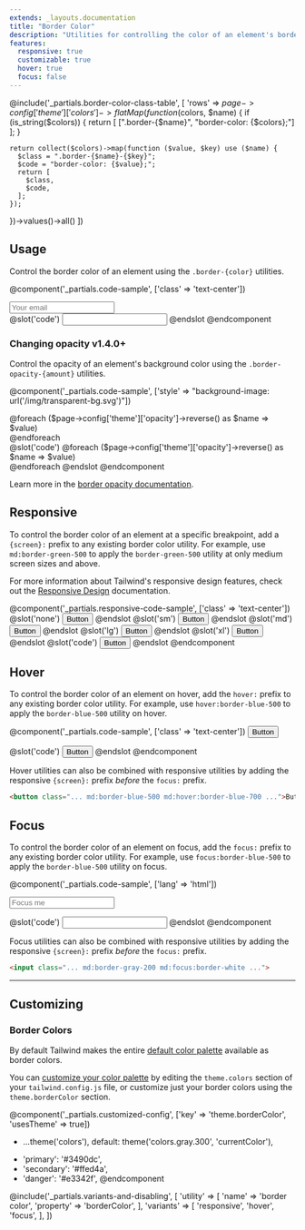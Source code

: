 ```yaml
---
extends: _layouts.documentation
title: "Border Color"
description: "Utilities for controlling the color of an element's borders."
features:
  responsive: true
  customizable: true
  hover: true
  focus: false
---
```


@include('_partials.border-color-class-table', [
  'rows' => $page->config['theme']['colors']->flatMap(function ($colors, $name) {
    if (is_string($colors)) {
      return [
        [".border-{$name}", "border-color: {$colors};"]
      ];
    }

    return collect($colors)->map(function ($value, $key) use ($name) {
      $class = ".border-{$name}-{$key}";
      $code = "border-color: {$value};";
      return [
        $class,
        $code,
      ];
    });
  })->values()->all()
])

## Usage

Control the border color of an element using the `.border-{color}` utilities.

@component('_partials.code-sample', ['class' => 'text-center'])
<div class="max-w-xs w-full mx-auto">
  <input class="border border-red-500 bg-white text-gray-900 appearance-none block w-full text-gray-900 border rounded py-3 px-4 focus:outline-none" placeholder="Your email">
</div>
@slot('code')
<input class="border border-red-500 ...">
@endslot
@endcomponent

<h3>
  <span class="flex items-center" data-heading-text>
    Changing opacity
    <span class="ml-3 inline-flex items-center px-3 py-1 rounded-full text-sm font-medium leading-4 bg-green-150 text-green-900">
      v1.4.0+
    </span>
  </span>
</h3>

Control the opacity of an element's background color using the `.border-opacity-{amount}` utilities.

@component('_partials.code-sample', ['style' => "background-image: url('/img/transparent-bg.svg')"])
<div class="flex justify-around" >
  @foreach ($page->config['theme']['opacity']->reverse() as $name => $value)
    <div class="h-16 w-16 rounded border-4 border-blue-500 border-opacity-{{ $name }}">
    </div>
  @endforeach
</div>
@slot('code')
@foreach ($page->config['theme']['opacity']->reverse() as $name => $value)
<div class="bg-blue-500 border-opacity-{{ $name }}"></div>
@endforeach
@endslot
@endcomponent

Learn more in the [border opacity documentation](/docs/border-opacity).

## Responsive

To control the border color of an element at a specific breakpoint, add a `{screen}:` prefix to any existing border color utility. For example, use `md:border-green-500` to apply the `border-green-500` utility at only medium screen sizes and above.

For more information about Tailwind's responsive design features, check out the [Responsive Design](/docs/responsive-design) documentation.

@component('_partials.responsive-code-sample', ['class' => 'text-center'])
@slot('none')
<button class="border-2 border-blue-500 bg-transparent text-blue-700 py-2 px-4 font-semibold rounded">
  Button
</button>
@endslot
@slot('sm')
<button class="border-2 border-green-500 bg-transparent text-green-700 py-2 px-4 font-semibold rounded">
  Button
</button>
@endslot
@slot('md')
<button class="border-2 border-indigo-500 bg-transparent text-indigo-700 py-2 px-4 font-semibold rounded">
  Button
</button>
@endslot
@slot('lg')
<button class="border-2 border-red-500 bg-transparent text-red-700 py-2 px-4 font-semibold rounded">
  Button
</button>
@endslot
@slot('xl')
<button class="border-2 border-black bg-transparent text-gray-900 py-2 px-4 font-semibold rounded">
  Button
</button>
@endslot
@slot('code')
<button class="none:border-blue-500 sm:border-green-500 md:border-indigo-500 lg:border-red-500 xl:border-black ...">
  Button
</button>
@endslot
@endcomponent

## Hover

To control the border color of an element on hover, add the `hover:` prefix to any existing border color utility. For example, use `hover:border-blue-500` to apply the `border-blue-500` utility on hover.

@component('_partials.code-sample', ['class' => 'text-center'])
<button class="border-2 border-blue-500 hover:border-red-500 bg-transparent text-blue-700 hover:text-red-700 py-2 px-4 font-semibold rounded">
  Button
</button>

@slot('code')
<button class="border-2 border-blue-500 hover:border-red-500 ...">
  Button
</button>
@endslot
@endcomponent

Hover utilities can also be combined with responsive utilities by adding the responsive `{screen}:` prefix *before* the `focus:` prefix.

```html
<button class="... md:border-blue-500 md:hover:border-blue-700 ...">Button</button>
```

## Focus

To control the border color of an element on focus, add the `focus:` prefix to any existing border color utility. For example, use `focus:border-blue-500` to apply the `border-blue-500` utility on focus.

@component('_partials.code-sample', ['lang' => 'html'])
<div class="max-w-xs w-full mx-auto">
  <input class="border border-gray-400 focus:border-blue-500 bg-white text-gray-900 appearance-none inline-block w-full text-gray-900 border rounded py-3 px-4 focus:outline-none" placeholder="Focus me">
</div>

@slot('code')
<input class="border-gray-400 focus:border-blue-500 ...">
@endslot
@endcomponent

Focus utilities can also be combined with responsive utilities by adding the responsive `{screen}:` prefix *before* the `focus:` prefix.

```html
<input class="... md:border-gray-200 md:focus:border-white ...">
```

---

## Customizing

### Border Colors

By default Tailwind makes the entire [default color palette](/docs/customizing-colors#default-color-palette) available as border colors.

You can [customize your color palette](/docs/colors#customizing) by editing the `theme.colors` section of your `tailwind.config.js` file, or customize just your border colors using the `theme.borderColor` section.

@component('_partials.customized-config', ['key' => 'theme.borderColor', 'usesTheme' => true])
- ...theme('colors'),
  default: theme('colors.gray.300', 'currentColor'),
+ 'primary': '#3490dc',
+ 'secondary': '#ffed4a',
+ 'danger': '#e3342f',
@endcomponent

@include('_partials.variants-and-disabling', [
    'utility' => [
        'name' => 'border color',
        'property' => 'borderColor',
    ],
    'variants' => [
        'responsive',
        'hover',
        'focus',
    ],
])
